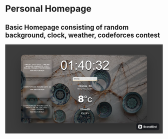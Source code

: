 # Personal Homepage

## Basic Homepage consisting of random background, clock, weather, codeforces contest

![Homepage](./Home.png "Home Page")

